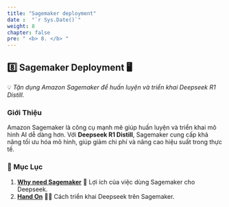 ```yaml
---
title: "Sagemaker deployment"
date :  "`r Sys.Date()`" 
weight: 8
chapter: false
pre: " <b> 8. </b> "
---
```

## **8️⃣ Sagemaker Deployment** 🖥️

💡 *Tận dụng Amazon Sagemaker để huấn luyện và triển khai Deepseek R1 Distill.*

### **Giới Thiệu**
Amazon Sagemaker là công cụ mạnh mẽ giúp huấn luyện và triển khai mô hình AI dễ dàng hơn. Với **Deepseek R1 Distill**, Sagemaker cung cấp khả năng tối ưu hóa mô hình, giúp giảm chi phí và nâng cao hiệu suất trong thực tế.

### **📌 Mục Lục**
1. **[Why need Sagemaker](#why-need-sagemaker)** 🤔 Lợi ích của việc dùng Sagemaker cho Deepseek.
2. **[Hand On](#hand-on)** 🏋️‍♂️ Cách triển khai Deepseek trên Sagemaker.

